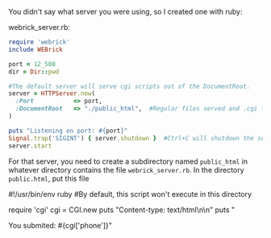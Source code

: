 You didn't say what server you were using, so I created one with ruby:

webrick_server.rb:
```ruby
require 'webrick'
include WEBrick

port = 12_500
dir = Dir::pwd 

#The default server will serve cgi scripts out of the DocumentRoot.
server = HTTPServer.new(
  :Port           => port,
  :DocumentRoot   => "./public_html",  #Regular files served and .cgi files executed out of this dir
)

puts "Listening on port: #{port}"
Signal.trap('SIGINT') { server.shutdown }  #Ctrl+C will shutdown the server
server.start
```

For that server, you need to create a subdirectory named `public_html` in whatever directory contains the file  `webrick_server.rb`.  In the directory `public.html`, put this file


#!/usr/bin/env ruby
#By default, this script won't execute in this directory 

require 'cgi'
cgi = CGI.new
puts "Content-type: text/html\n\n"
puts "<html><body><div>You submited: #{cgi['phone']}</body></html>"
